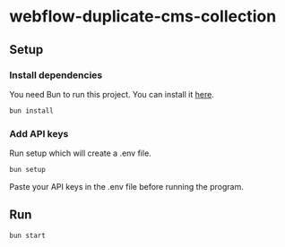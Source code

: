 # webflow-duplicate-cms-collection

## Setup

### Install dependencies

You need Bun to run this project. You can install it [here](https://bun.sh/install).

```bash
bun install
```

### Add API keys

Run setup which will create a .env file.

```bash
bun setup
```

Paste your API keys in the .env file before running the program.

## Run

```bash
bun start
```
